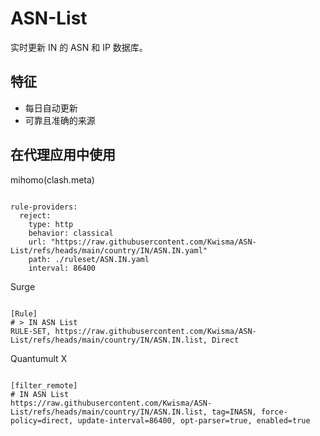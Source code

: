 
# ASN-List

实时更新 IN 的 ASN 和 IP 数据库。

## 特征

- 每日自动更新
- 可靠且准确的来源

## 在代理应用中使用

mihomo(clash.meta)

<pre><code class="language-javascript">
rule-providers:
  reject:
    type: http
    behavior: classical
    url: "https://raw.githubusercontent.com/Kwisma/ASN-List/refs/heads/main/country/IN/ASN.IN.yaml"
    path: ./ruleset/ASN.IN.yaml
    interval: 86400
</code></pre>

Surge

<pre><code class="language-javascript">
[Rule]
# > IN ASN List
RULE-SET, https://raw.githubusercontent.com/Kwisma/ASN-List/refs/heads/main/country/IN/ASN.IN.list, Direct
</code></pre>

Quantumult X

<pre><code class="language-javascript">
[filter_remote]
# IN ASN List
https://raw.githubusercontent.com/Kwisma/ASN-List/refs/heads/main/country/IN/ASN.IN.list, tag=INASN, force-policy=direct, update-interval=86400, opt-parser=true, enabled=true
</code></pre>
